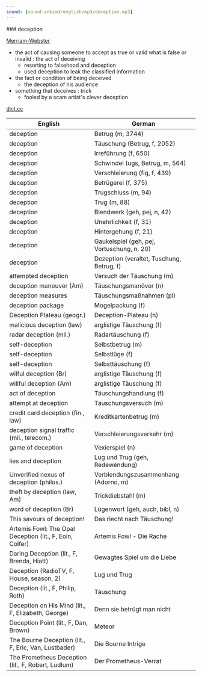 ```yaml
---
sound: [sound:ankimd/english/mp3/deception.mp3]
---
```


\### deception

[Merriam-Webster](https://www.merriam-webster.com/dictionary/deception)

- the act of causing someone to accept as true or valid what is false or invalid : the act of deceiving
    - resorting to falsehood and deception
    - used deception to leak the classified information
- the fact or condition of being deceived
    - the deception of his audience
- something that deceives : trick
    - fooled by a scam artist's clever deception

[dict.cc](https://www.dict.cc/deception)

| English        | German       |
| -------------- | ------------ |
| deception | Betrug (m, 3744) |
| deception | Täuschung (Betrug, f, 2052) |
| deception | Irreführung (f, 650) |
| deception | Schwindel (ugs, Betrug, m, 564) |
| deception | Verschleierung (fig, f, 439) |
| deception | Betrügerei (f, 375) |
| deception | Trugschluss (m, 94) |
| deception | Trug (m, 88) |
| deception | Blendwerk (geh, pej, n, 42) |
| deception | Unehrlichkeit (f, 31) |
| deception | Hintergehung (f, 21) |
| deception | Gaukelspiel (geh, pej, Vortuschung, n, 20) |
| deception | Dezeption (veraltet, Tuschung, Betrug, f) |
| attempted deception | Versuch der Täuschung (m) |
| deception maneuver (Am) | Täuschungsmanöver (n) |
| deception measures | Täuschungsmaßnahmen (pl) |
| deception package | Mogelpackung (f) |
| Deception Plateau (geogr.) | Deception-Plateau (n) |
| malicious deception (law) | arglistige Täuschung (f) |
| radar deception (mil.) | Radartäuschung (f) |
| self-deception | Selbstbetrug (m) |
| self-deception | Selbstlüge (f) |
| self-deception | Selbsttäuschung (f) |
| wilful deception (Br) | arglistige Täuschung (f) |
| willful deception (Am) | arglistige Täuschung (f) |
| act of deception | Täuschungshandlung (f) |
| attempt at deception | Täuschungsversuch (m) |
| credit card deception (fin., law) | Kreditkartenbetrug (m) |
| deception signal traffic (mil., telecom.) | Verschleierungsverkehr (m) |
| game of deception | Vexierspiel (n) |
| lies and deception | Lug und Trug (geh, Redewendung) |
| Unverified nexus of deception (philos.) | Verblendungszusammenhang (Adorno, m) |
| theft by deception (law, Am) | Trickdiebstahl (m) |
| word of deception (Br) | Lügenwort (geh, auch, bibl, n) |
| This savours of deception! | Das riecht nach Täuschung! |
| Artemis Fowl: The Opal Deception (lit., F, Eoin, Colfer) | Artemis Fowl - Die Rache |
| Daring Deception (lit., F, Brenda, Hiatt) | Gewagtes Spiel um die Liebe |
| Deception (RadioTV, F, House, season, 2) | Lug und Trug |
| Deception (lit., F, Philip, Roth) | Täuschung |
| Deception on His Mind (lit., F, Elizabeth, George) | Denn sie betrügt man nicht |
| Deception Point (lit., F, Dan, Brown) | Meteor |
| The Bourne Deception (lit., F, Eric, Van, Lustbader) | Die Bourne Intrige |
| The Prometheus Deception (lit., F, Robert, Ludlum) | Der Prometheus-Verrat |

